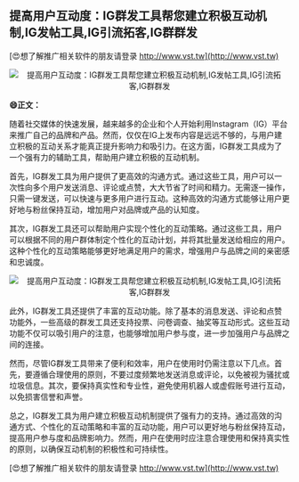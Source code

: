 ## **提高用户互动度：IG群发工具帮您建立积极互动机制,IG发帖工具,IG引流拓客,IG群群发**

[😍想了解推广相关软件的朋友请登录 http://www.vst.tw](http://www.vst.tw)

 <center><img src="https://vst.tw/MP4/tuiguang/png/4.png" alt="提高用户互动度：IG群发工具帮您建立积极互动机制,IG发帖工具,IG引流拓客,IG群群发"></center>

**😄正文：**

随着社交媒体的快速发展，越来越多的企业和个人开始利用Instagram（IG）平台来推广自己的品牌和产品。然而，仅仅在IG上发布内容是远远不够的，与用户建立积极的互动关系才能真正提升影响力和吸引力。在这方面，IG群发工具成为了一个强有力的辅助工具，帮助用户建立积极的互动机制。

首先，IG群发工具为用户提供了更高效的沟通方式。通过这些工具，用户可以一次性向多个用户发送消息、评论或点赞，大大节省了时间和精力。无需逐一操作，只需一键发送，可以快速与更多用户进行互动。这种高效的沟通方式能够让用户更好地与粉丝保持互动，增加用户对品牌或产品的认知度。

其次，IG群发工具还可以帮助用户实现个性化的互动策略。通过这些工具，用户可以根据不同的用户群体制定个性化的互动计划，并将其批量发送给相应的用户。这种个性化的互动策略能够更好地满足用户的需求，增强用户与品牌之间的亲密感和忠诚度。

 <center><img src="https://vst.tw/MP4/tuiguang/png/6.png" alt="提高用户互动度：IG群发工具帮您建立积极互动机制,IG发帖工具,IG引流拓客,IG群群发"></center>

此外，IG群发工具还提供了丰富的互动功能。除了基本的消息发送、评论和点赞功能外，一些高级的群发工具还支持投票、问卷调查、抽奖等互动形式。这些互动功能不仅可以吸引用户的注意，也能够增加用户参与度，进一步加强用户与品牌之间的连接。

然而，尽管IG群发工具带来了便利和效率，用户在使用时仍需注意以下几点。首先，要遵循合理使用的原则，不要过度频繁地发送消息或评论，以免被视为骚扰或垃圾信息。其次，要保持真实性和专业性，避免使用机器人或虚假账号进行互动，以免损害信誉和声誉。

总之，IG群发工具为用户建立积极互动机制提供了强有力的支持。通过高效的沟通方式、个性化的互动策略和丰富的互动功能，用户可以更好地与粉丝保持互动，提高用户参与度和品牌影响力。然而，用户在使用时应注意合理使用和保持真实性的原则，以确保互动机制的积极性和可持续性。

[😍想了解推广相关软件的朋友请登录 http://www.vst.tw](http://www.vst.tw)



